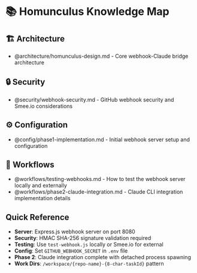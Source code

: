 # 📚 Homunculus Knowledge Map

## 🏗️ Architecture
- @architecture/homunculus-design.md - Core webhook-Claude bridge architecture

## 🔒 Security  
- @security/webhook-security.md - GitHub webhook security and Smee.io considerations

## ⚙️ Configuration
- @config/phase1-implementation.md - Initial webhook server setup and configuration

## 🔄 Workflows
- @workflows/testing-webhooks.md - How to test the webhook server locally and externally
- @workflows/phase2-claude-integration.md - Claude CLI integration implementation details

## Quick Reference
- **Server**: Express.js webhook server on port 8080
- **Security**: HMAC SHA-256 signature validation required
- **Testing**: Use `test-webhook.js` locally or Smee.io for external
- **Config**: Set `GITHUB_WEBHOOK_SECRET` in `.env` file
- **Phase 2**: Claude integration complete with detached process spawning
- **Work Dirs**: `/workspace/{repo-name}-{8-char-taskId}` pattern